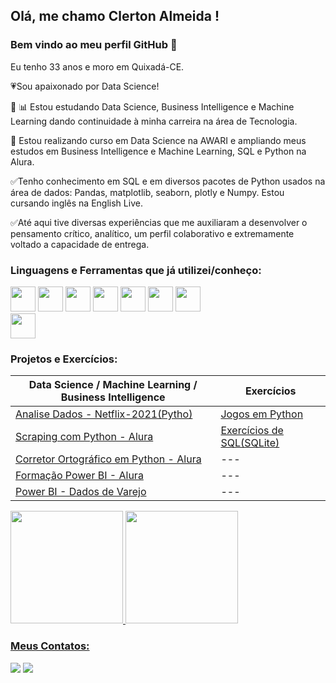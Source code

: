 ## Olá, me chamo Clerton Almeida ! 
### Bem vindo ao meu perfil GitHub 👋


Eu tenho 33 anos e moro em Quixadá-CE.

:heartpulse:Sou apaixonado por Data Science!

:closed_book: 📊 Estou estudando Data Science, Business Intelligence e Machine Learning dando continuidade à minha carreira na área de Tecnologia. 

:closed_book: Estou realizando curso em Data Science na AWARI e ampliando meus estudos em Business Intelligence e Machine Learning, SQL e Python na Alura. 

:white_check_mark:Tenho conhecimento em SQL e em diversos pacotes de Python usados na área de dados: Pandas, matplotlib, seaborn, plotly e Numpy. Estou cursando inglês na English Live.

:white_check_mark:Até aqui tive diversas experiências que me auxiliaram a desenvolver o pensamento crítico, analítico, um perfil colaborativo e extremamente voltado a capacidade de entrega.



### Linguagens e Ferramentas que já utilizei/conheço:

<img src="https://cdn.jsdelivr.net/gh/devicons/devicon/icons/jupyter/jupyter-original-wordmark.svg" width="40" height="40"/>   <img src="https://cdn.jsdelivr.net/gh/devicons/devicon/icons/python/python-original-wordmark.svg"  width="40" height="40"/>    <img src="https://cdn.jsdelivr.net/gh/devicons/devicon/icons/mysql/mysql-original-wordmark.svg" width="40" height="40"/>       <img src="https://cdn.jsdelivr.net/gh/devicons/devicon/icons/sqlite/sqlite-original-wordmark.svg"  width="40" height="40"/>         <img src="https://cdn.jsdelivr.net/gh/devicons/devicon/icons/javascript/javascript-original.svg" width="40" height="40"/>        <img src="https://cdn.jsdelivr.net/gh/devicons/devicon/icons/postgresql/postgresql-original-wordmark.svg" width="40" height="40"/>      <img src="https://powerbi.microsoft.com/pictures/application-logos/svg/powerbi.svg" width="40" height="40"/>  
<img src="https://cdn.jsdelivr.net/gh/devicons/devicon/icons/oracle/oracle-original.svg" width="40" height="40"/>


### Projetos e Exercícios:


| Data Science /  Machine Learning / Business Intelligence | Exercícios |
|--- |--- |
| [Analise Dados - Netflix-2021(Pytho)](https://github.com/ClertonAlmeida/Analise-Netflix-2021-Python) |[Jogos em Python](https://github.com/ClertonAlmeida/Jogos-em-Python) |
| [Scraping com Python - Alura](https://github.com/ClertonAlmeida/ScrapingcomPython)|[Exercícios de SQL(SQLite)](https://github.com/ClertonAlmeida/SQL-AWARI-Atividades) |
| [Corretor Ortográfico em Python - Alura](https://github.com/ClertonAlmeida/CorretorOrtografico-Python-ALURA) |--- |
| [Formação Power BI - Alura](https://github.com/ClertonAlmeida/FormacaoPowerBI) |--- | 
| [Power BI - Dados de Varejo](https://github.com/ClertonAlmeida/Power-BI---Dados-de-Varejo) |--- |





<div>
<a href="https://github.com/ClertonAlmeida">
<img height="180em" src="https://github-readme-stats.vercel.app/api/top-langs/?username=ClertonAlmeida&layout=compact&langs_count=7&theme=dracula"/>
<img height="180em" src="https://github-readme-stats.vercel.app/api?username=ClertonAlmeida&show_icons=true&theme=dracula&include_all_commits=true&count_private=true"/>
</div>

       
### Meus Contatos:

<div>
<a href = "mailto:clertonjradv@gmail.com"><img src="https://img.shields.io/badge/Gmail-D14836?style=for-the-badge&logo=gmail&logoColor=white" target="_blank"></a>
<a href="https://www.linkedin.com/in/clerton-almeida-735965205/" target="_blank"><img src="https://img.shields.io/badge/-LinkedIn-%230077B5?style=for-the-badge&logo=linkedin&logoColor=white" target="_blank"></a>   
</div>


       
